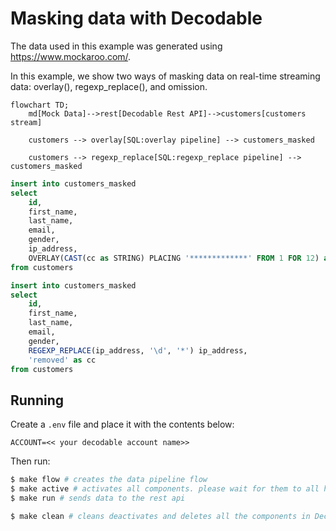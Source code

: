 # Masking data with Decodable

The data used in this example was generated using https://www.mockaroo.com/.

In this example, we show two ways of masking data on real-time streaming data: overlay(), regexp_replace(), and omission.


```mermaid
flowchart TD;
    md[Mock Data]-->rest[Decodable Rest API]-->customers[customers stream]

    customers --> overlay[SQL:overlay pipeline] --> customers_masked

    customers --> regexp_replace[SQL:regexp_replace pipeline] --> customers_masked
```

```sql
insert into customers_masked
select 
    id,
    first_name,
    last_name,
    email,
    gender,
    ip_address, 
    OVERLAY(CAST(cc as STRING) PLACING '*************' FROM 1 FOR 12) as fn_overlay
from customers
```


```sql
insert into customers_masked
select 
    id,
    first_name,
    last_name,
    email,
    gender,
    REGEXP_REPLACE(ip_address, '\d', '*') ip_address,
    'removed' as cc
from customers
```

## Running

Create a `.env` file and place it with the contents below:

```
ACCOUNT=<< your decodable account name>>

```

Then run:

```bash
$ make flow # creates the data pipeline flow
$ make active # activates all components. please wait for them to all have running status
$ make run # sends data to the rest api

$ make clean # cleans deactivates and deletes all the components in Decodable
```